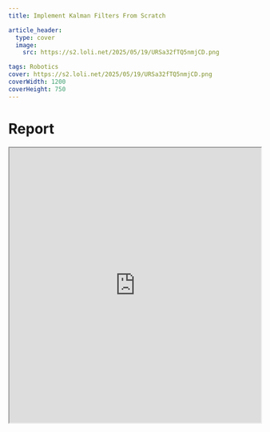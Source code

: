 ```yaml
---
title: Implement Kalman Filters From Scratch

article_header:
  type: cover
  image:
    src: https://s2.loli.net/2025/05/19/URSa32fTQ5nmjCD.png

tags: Robotics
cover: https://s2.loli.net/2025/05/19/URSa32fTQ5nmjCD.png
coverWidth: 1200
coverHeight: 750
---
```


# Report

<div class="row">
    <iframe src="https://drive.google.com/file/d/1clxUGHlWueiPNDdh-vFljh5Xk4vlIFyH/preview" style="width:100%; height:550px"></iframe>
</div>
